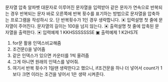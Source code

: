 문자열 압축
알파벳 대문자로 이루어진 문자열을 입력받아 같은 문자가 연속으로 반복되는 경우 반복되는
문자 바로 오른쪽에 반복 횟수를 표기하는 방법으로 문자열을 압축하는 프로그램을 작성하시
오. 단 반복횟수가 1인 경우 생략합니다.
▣ 입력설명
첫 줄에 문자열이 주어진다. 문자열의 길이는 100을 넘지 않는다.
▣ 출력설명
첫 줄에 압축된 문자열을 출력한다.
▣ 입력예제 1
KKHSSSSSSSE
▣ 출력예제 1
K2HS7E

1. for문 활용 인덱스비교해줌
2. 조건문()을 넣어줌
3. 같은 인덱스가 있으면 카운터를 1씩 올려줌
4. 그게 아니면 원래의 인덱스를 넣어줘.
5. 여기서 반복 횟수가 1일땐 생략한다고 했으니,
   if조건문을 하나 더 넣어서 count가 1보다 크면 이라는
   조건을 넣어서 1은 생략 시켜준다.
